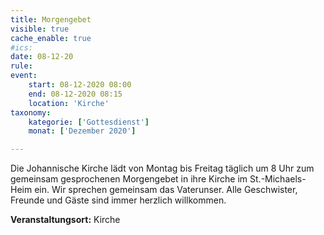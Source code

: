 ```yaml
---
title: Morgengebet
visible: true
cache_enable: true
#ics: 
date: 08-12-20
rule: 
event:
	start: 08-12-2020 08:00
	end: 08-12-2020 08:15
	location: 'Kirche'
taxonomy:
	kategorie: ['Gottesdienst']
	monat: ['Dezember 2020']

---
```

Die Johannische Kirche lädt von Montag bis Freitag täglich um 8 Uhr zum gemeinsam gesprochenen Morgengebet in ihre Kirche im St.-Michaels-Heim ein. Wir sprechen gemeinsam das Vaterunser. Alle Geschwister, Freunde und Gäste sind immer herzlich willkommen.



**Veranstaltungsort:** Kirche

